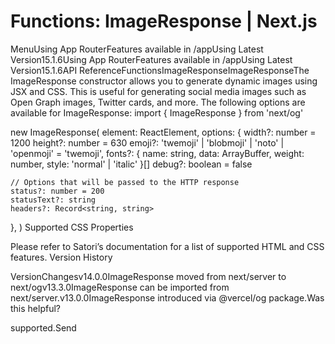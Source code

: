 # Functions: ImageResponse | Next.js

<p>MenuUsing App RouterFeatures available in /appUsing Latest Version15.1.6Using App RouterFeatures available in /appUsing Latest Version15.1.6API ReferenceFunctionsImageResponseImageResponseThe ImageResponse constructor allows you to generate dynamic images using JSX and CSS. This is useful for generating social media images such as Open Graph images, Twitter cards, and more.
The following options are available for ImageResponse:
import { ImageResponse } from 'next/og'</p>
<p>new ImageResponse(
element: ReactElement,
options: {
width?: number = 1200
height?: number = 630
emoji?: 'twemoji' | 'blobmoji' | 'noto' | 'openmoji' = 'twemoji',
fonts?: {
name: string,
data: ArrayBuffer,
weight: number,
style: 'normal' | 'italic'
}[]
debug?: boolean = false</p>
<pre><code>// Options that will be passed to the HTTP response
status?: number = 200
statusText?: string
headers?: Record&lt;string, string&gt;
</code></pre>
<p>},
)
Supported CSS Properties</p>
<p>Please refer to Satori’s documentation for a list of supported HTML and CSS features.
Version History</p>
<p>VersionChangesv14.0.0ImageResponse moved from next/server to next/ogv13.3.0ImageResponse can be imported from next/server.v13.0.0ImageResponse introduced via @vercel/og package.Was this helpful?</p>
<p>supported.Send</p>
